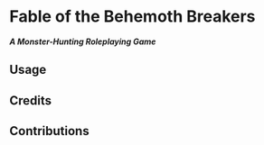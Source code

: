 # Fable of the Behemoth Breakers  
***A Monster-Hunting Roleplaying Game***
## **Usage**

## **Credits**
## **Contributions**
